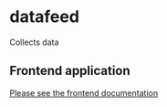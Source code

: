 # datafeed
Collects data


## Frontend application

[Please see the frontend documentation](client/README.md)